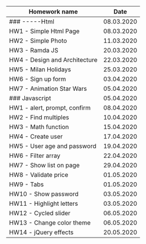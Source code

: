 
| Homework name                                                     | Date       |
|-------------------------------------------------------------------|------------|
| ### -----Html                                                     | 08.03.2020 |
| HW1 - Simple Html Page                                            | 08.03.2020 |
| HW2 - Simple Photo                                                | 11.03.2020 |
| HW3 - Ramda JS                                                    | 20.03.2020 |
| HW4 - Design and Architecture                                     | 22.03.2020 |
| HW5 - Milan Holidays                                              | 25.03.2020 |
| HW6 - Sign up form                                                | 03.04.2020 |
| HW7 - Animation Star Wars                                         | 05.04.2020 |
| ### Javascript                                                    | 05.04.2020 |
| HW1 - alert, prompt, confirm                                      | 08.04.2020 |
| HW2 - Find multiples                                              | 10.04.2020 |
| HW3 - Math function                                               | 15.04.2020 |
| HW4 - Create user                                                 | 17.04.2020 |
| HW5 - User age and password                                       | 19.04.2020 |
| HW6 - Filter array                                                | 22.04.2020 |
| HW7 - Show list on page                                           | 29.04.2020 |
| HW8 - Validate price                                              | 01.05.2020 |
| HW9 - Tabs                                                        | 01.05.2020 |
| HW10 - Show password                                              | 03.05.2020 |
| HW11 - Highlight letters                                          | 03.05.2020 |
| HW12 - Cycled slider                                              | 06.05.2020 |
| HW13 - Change color theme                                         | 06.05.2020 |
| HW14 -  jQuery effects                                            | 20.05.2020 |
